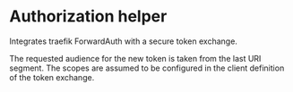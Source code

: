 # Authorization helper

Integrates traefik ForwardAuth with a secure token exchange.

The requested audience for the new token is taken from the last URI segment.
The scopes are assumed to be configured in the client definition of the token
exchange.

